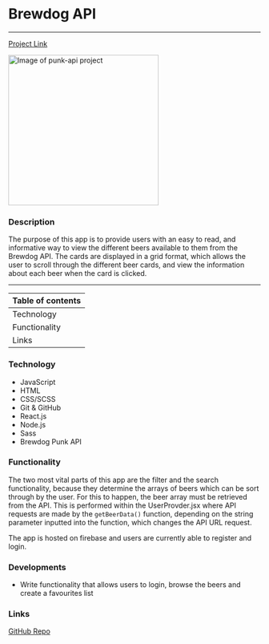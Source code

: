 # **Brewdog API**
***

[Project Link](https://punkapiv2.web.app "Link to Project")

<img src=“src/assets/punk-api.jpg” alt="Image of punk-api project" width="300px">


### **Description**
The purpose of this app is to provide users with an easy to read, and informative way to view the different beers available to them from the Brewdog API. The cards are displayed in a grid format, which allows the user to scroll through the different beer cards, and view the information about each beer when the card is clicked.

---
| **Table of contents** |
|---|
| Technology |
| Functionality |
| Links |

### **Technology**
- JavaScript
- HTML
- CSS/SCSS
- Git & GitHub
- React.js
- Node.js
- Sass
- Brewdog Punk API

### **Functionality**
The two most vital parts of this app are the filter and the search functionality, because they determine the arrays of beers which can be sort through by the user. For this to happen, the beer array must be retrieved from the API. This is performed within the UserProvder.jsx where API requests are made by the `getBeerData()` function, depending on the string parameter inputted into the function, which changes the API URL request.

The app is hosted on firebase and users are currently able to register and login. 

### **Developments**
- Write functionality that allows users to login, browse the beers and create a favourites list


### **Links**
[GitHub Repo](https://github.com/athomson1711/react-punk-api "Link to GitHub")